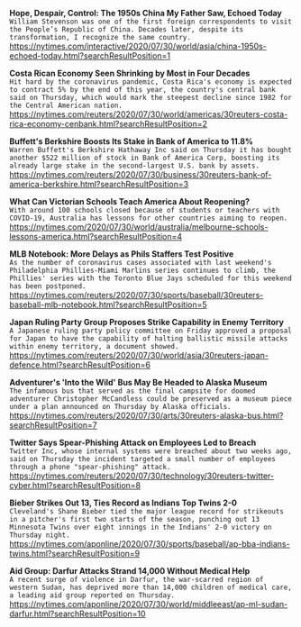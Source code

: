 **Hope, Despair, Control: The 1950s China My Father Saw, Echoed Today**\
`William Stevenson was one of the first foreign correspondents to visit the People’s Republic of China. Decades later, despite its transformation, I recognize the same country.`\
https://nytimes.com/interactive/2020/07/30/world/asia/china-1950s-echoed-today.html?searchResultPosition=1

**Costa Rican Economy Seen Shrinking by Most in Four Decades**\
`Hit hard by the coronavirus pandemic, Costa Rica's economy is expected to contract 5% by the end of this year, the country's central bank said on Thursday, which would mark the steepest decline since 1982 for the Central American nation.`\
https://nytimes.com/reuters/2020/07/30/world/americas/30reuters-costa-rica-economy-cenbank.html?searchResultPosition=2

**Buffett's Berkshire Boosts Its Stake in Bank of America to 11.8%**\
`Warren Buffett's Berkshire Hathaway Inc said on Thursday it has bought another $522 million of stock in Bank of America Corp, boosting its already large stake in the second-largest U.S. bank by assets.`\
https://nytimes.com/reuters/2020/07/30/business/30reuters-bank-of-america-berkshire.html?searchResultPosition=3

**What Can Victorian Schools Teach America About Reopening?**\
`With around 100 schools closed because of students or teachers with COVID-19, Australia has lessons for other countries aiming to reopen.`\
https://nytimes.com/2020/07/30/world/australia/melbourne-schools-lessons-america.html?searchResultPosition=4

**MLB Notebook: More Delays as Phils Staffers Test Positive**\
`As the number of coronavirus cases associated with last weekend's Philadelphia Phillies-Miami Marlins series continues to climb, the Phillies' series with the Toronto Blue Jays scheduled for this weekend has been postponed.`\
https://nytimes.com/reuters/2020/07/30/sports/baseball/30reuters-baseball-mlb-notebook.html?searchResultPosition=5

**Japan Ruling Party Group Proposes Strike Capability in Enemy Territory**\
`A Japanese ruling party policy committee on Friday approved a proposal for Japan to have the capability of halting ballistic missile attacks within enemy territory, a document showed.`\
https://nytimes.com/reuters/2020/07/30/world/asia/30reuters-japan-defence.html?searchResultPosition=6

**Adventurer's 'Into the Wild' Bus May Be Headed to Alaska Museum**\
`The infamous bus that served as the final campsite for doomed adventurer Christopher McCandless could be preserved as a museum piece under a plan announced on Thursday by Alaska officials.`\
https://nytimes.com/reuters/2020/07/30/arts/30reuters-alaska-bus.html?searchResultPosition=7

**Twitter Says Spear-Phishing Attack on Employees Led to Breach**\
`Twitter Inc, whose internal systems were breached about two weeks ago, said on Thursday the incident targeted a small number of employees through a phone "spear-phishing" attack.`\
https://nytimes.com/reuters/2020/07/30/technology/30reuters-twitter-cyber.html?searchResultPosition=8

**Bieber Strikes Out 13, Ties Record as Indians Top Twins 2-0**\
`Cleveland's Shane Bieber tied the major league record for strikeouts in a pitcher's first two starts of the season, punching out 13 Minnesota Twins over eight innings in the Indians' 2-0 victory on Thursday night.`\
https://nytimes.com/aponline/2020/07/30/sports/baseball/ap-bba-indians-twins.html?searchResultPosition=9

**Aid Group: Darfur Attacks Strand 14,000 Without Medical Help**\
`A recent surge of violence in Darfur, the war-scarred region of western Sudan, has deprived more than 14,000 children of medical care, a leading aid group reported on Thursday. `\
https://nytimes.com/aponline/2020/07/30/world/middleeast/ap-ml-sudan-darfur.html?searchResultPosition=10

